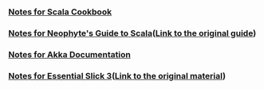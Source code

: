 
### [Notes for Scala Cookbook](https://github.com/GitHCoRradO/ScalaCookbookNotes/blob/master/Scala%20Cookbook%20Notes.md)

### [Notes for Neophyte's Guide to Scala](https://github.com/GitHCoRradO/Scala-Notes/blob/master/Neophyte's%20Guide%20to%20Scala%20Notes.md)([Link to the original guide](https://danielwestheide.com/scala/neophytes.html))

### [Notes for Akka Documentation](https://github.com/GitHCoRradO/Scala-Notes/blob/master/Akka%20Documentation%20Notes.md)

### [Notes for Essential Slick 3](https://github.com/GitHCoRradO/Scala-Notes/blob/master/Essential%20Slick%203%20Notes.md)([Link to the original material](https://books.underscore.io/essential-slick/essential-slick-3.html))